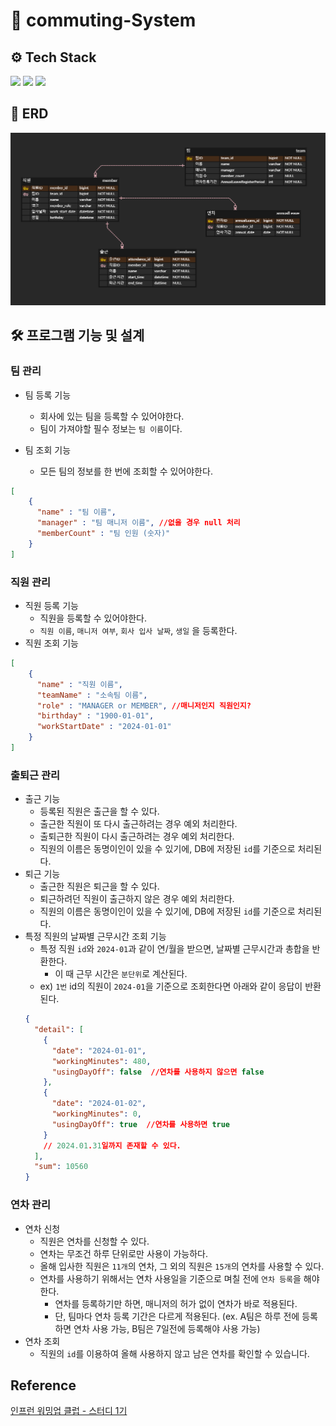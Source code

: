 # 🏢 commuting-System

## ⚙ Tech Stack
<img src="https://img.shields.io/badge/java-007396?style=for-the-badge&logo=java&logoColor=white"></a>
<img src="https://img.shields.io/badge/spring-6DB33F?style=for-the-badge&logo=spring&logoColor=white"></a>
<img src="https://img.shields.io/badge/mysql-4479A1?style=for-the-badge&logo=mysql&logoColor=white"> </a>

## 📰 ERD
![img.png](docs/img/erd.png)

## 🛠 프로그램 기능 및 설계
### 팀 관리
- 팀 등록 기능
  - 회사에 있는 팀을 등록할 수 있어야한다.
  - 팀이 가져야할 필수 정보는 `팀 이름`이다.

- 팀 조회 기능
  - 모든 팀의 정보를 한 번에 조회할 수 있어야한다.
```json
[
    {
      "name" : "팀 이름",
      "manager" : "팀 매니저 이름", //없을 경우 null 처리
      "memberCount" : "팀 인원 (숫자)"
    }
]
```

### 직원 관리
- 직원 등록 기능
    - 직원을 등록할 수 있어야한다.
    - `직원 이름`, `매니저 여부`, `회사 입사 날짜`, `생일` 을 등록한다.
- 직원 조회 기능
```json
[
    {
      "name" : "직원 이름",
      "teamName" : "소속팀 이름",
      "role" : "MANAGER or MEMBER", //매니저인지 직원인지?
      "birthday" : "1900-01-01",
      "workStartDate" : "2024-01-01"
    }
]
```

### 출퇴근 관리
- 출근 기능
  - 등록된 직원은 출근을 할 수 있다.
  - 출근한 직원이 또 다시 출근하려는 경우 예외 처리한다.
  - 출퇴근한 직원이 다시 출근하려는 경우 예외 처리한다.
  - 직원의 이름은 동명이인이 있을 수 있기에, DB에 저장된 `id`를 기준으로 처리된다.
- 퇴근 기능
  - 출근한 직원은 퇴근을 할 수 있다.
  - 퇴근하려던 직원이 출근하지 않은 경우 예외 처리한다.
  - 직원의 이름은 동명이인이 있을 수 있기에, DB에 저장된 `id`를 기준으로 처리된다.
- 특정 직원의 날짜별 근무시간 조회 기능
  - 특정 직원 `id`와 `2024-01`과 같이 연/월을 받으면, 날짜별 근무시간과 총합을 반환한다.
    - 이 때 근무 시간은 `분단위`로 계산된다.
  - ex) `1번` id의 직원이 `2024-01`을 기준으로 조회한다면 아래와 같이 응답이 반환된다.
  ```json
  {
    "detail": [
      {
        "date": "2024-01-01",
        "workingMinutes": 480,
        "usingDayOff": false  //연차를 사용하지 않으면 false
      },
      {
        "date": "2024-01-02",
        "workingMinutes": 0,
        "usingDayOff": true  //연차를 사용하면 true
      }
      // 2024.01.31일까지 존재할 수 있다.
    ],
    "sum": 10560
  }
  ```
  
### 연차 관리
- 연차 신청
  - 직원은 연차를 신청할 수 있다.
  - 연차는 무조건 하루 단위로만 사용이 가능하다.
  - 올해 입사한 직원은 `11개`의 연차, 그 외의 직원은 `15개`의 연차를 사용할 수 있다.
  - 연차를 사용하기 위해서는 연차 사용일을 기준으로 며칠 전에 `연차 등록`을 해야한다.
    - 연차를 등록하기만 하면, 매니저의 허가 없이 연차가 바로 적용된다.
    - 단, 팀마다 연차 등록 기간은 다르게 적용된다.
      (ex. A팀은 하루 전에 등록하면 연차 사용 가능, B팀은 7일전에 등록해야 사용 가능)
- 연차 조회
  - 직원의 `id`를 이용하여 올해 사용하지 않고 남은 연차를 확인할 수 있습니다.






## Reference
[인프런 워밍업 클럽 - 스터디 1기](https://www.inflearn.com/course/inflearn-warmup-club-study-1)
